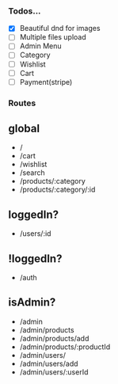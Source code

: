 ### Todos...

- [x] Beautiful dnd for images
- [ ] Multiple files upload
- [ ] Admin Menu
- [ ] Category
- [ ] Wishlist
- [ ] Cart
- [ ] Payment(stripe)

### Routes

## global

- /
- /cart
- /wishlist
- /search
- /products/:category
- /products/:category/:id

## loggedIn?

- /users/:id

## !loggedIn?

- /auth

## isAdmin?

- /admin
- /admin/products
- /admin/products/add
- /admin/products/:productId
- /admin/users/
- /admin/users/add
- /admin/users/:userId
